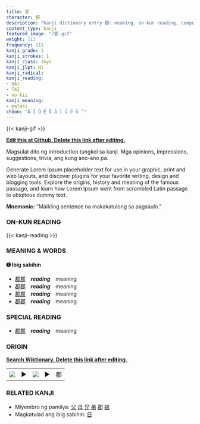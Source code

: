 ```yaml
---
title: 郡
character: 郡
description: "Kanji dictionary entry 郡: meaning, on-kun reading, compounds, origin, related kanji"
content_type: kanji
featured_image: "/郡.gif"
weight: 111
frequency: 111
kanji_grade: 1
kanji_strokes: 1
kanji_class: Jōyō
kanji_jlpt: N1
kanji_radical: 
kanji_reading: 
- DAI
- TAI
- oo-kii
kanji_meaning:
- malaki
chōon: "Ā Ī Ū Ē Ō ā ī ū ē ō ’"
---
```

[//]: # (Don't edit the line below. Kanji animated GIF code is automatically generated.)
{{< kanji-gif >}}

[//]: # (Edit below this line.)

**[Edit this at Github. Delete this link after editing.](https://github.com/tim0g/tim/tree/main/content/kanji/郡/index.md)**

Magsulat dito ng introduction tungkol sa kanji. Mga opinions, impressions, suggestions, trivia, ang kung ano-ano pa.

Generate Lorem Ipsum placeholder text for use in your graphic, print and web layouts, and discover plugins for your favorite writing, design and blogging tools. Explore the origins, history and meaning of the famous passage, and learn how Lorem Ipsum went from scrambled Latin passage to ubiqitous dummy text.
 
**Mnemonic:** "Maikling sentence na makakatulong sa pagsaulo."

### ON-KUN READING

[//]: # (Don't edit the line below. ON-KUN READING code is automatically generated.)
{{< kanji-reading >}}

### MEANING & WORDS

#### ➊ **Ibig sabihin**
  - [郡](../郡)[郡](../郡)　***reading***　meaning
  - [郡](../郡)[郡](../郡)　***reading***　meaning
  - [郡](../郡)[郡](../郡)　***reading***　meaning
  - [郡](../郡)[郡](../郡)　***reading***　meaning

### SPECIAL READING
  - [郡](../郡)[郡](../郡)　***reading***　meaning

### ORIGIN

**[Search Wiktionary. Delete this link after editing.](https://wiktionary.org/wiki/郡)**
<table class="kanji-table"><tr><td>
<img src="60px-郡-bronze.svg.png">
</td><td>▶</td><td>
<img src="60px-郡-oracle.svg.png">
</td><td>▶</td>
<td class="kanji-origin">郡</td>
</tr></table>

### RELATED KANJI
- Miyembro ng pamilya: [父](../父) [母](../母) [兄](../兄) [弟](../弟) [郡](../郡) [娘](../娘)
- Magkatulad ang ibig sabihin: [日](../日)
